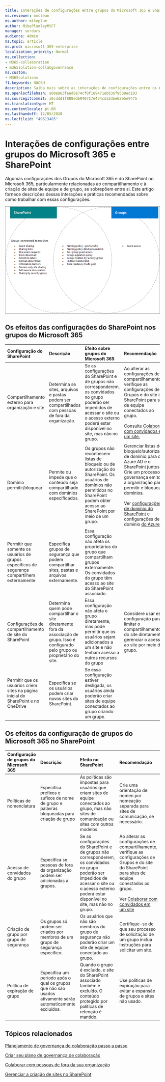 ```yaml
---
title: Interações de configurações entre grupos do Microsoft 365 e SharePoint
ms.reviewer: mmclean
ms.author: mikeplum
author: MikePlumleyMSFT
manager: serdars
audience: Admin
ms.topic: article
ms.prod: microsoft-365-enterprise
localization_priority: Normal
ms.collection:
- M365-collaboration
- m365solution-collabgovernance
ms.custom:
- M365solutions
f1.keywords: NOCSH
description: Saiba mais sobre as interações de configurações entre os Grupos do Microsoft 365 e o SharePoint
ms.openlocfilehash: a00e863fead8e74cf0f169471ebb36f9539ed103
ms.sourcegitcommit: a0cddd1f888edb940717e434cda2dbe62e5e9475
ms.translationtype: MT
ms.contentlocale: pt-BR
ms.lasthandoff: 12/09/2020
ms.locfileid: "49613485"
---
```

# <a name="settings-interactions-between-microsoft-365-groups-and-sharepoint"></a>Interações de configurações entre grupos do Microsoft 365 e SharePoint

Algumas configurações dos Grupos do Microsoft 365 e do SharePoint no Microsoft 365, particularmente relacionadas ao compartilhamento e à criação de sites de equipe e de grupo, se sobrepõem entre si. Este artigo fornece descrições dessas interações e práticas recomendadas sobre como trabalhar com essas configurações.

![Venn diagram of SharePoint, Yammer, and groups features](../media/groups-sharepoint-venn.png)

## <a name="the-effects-of-sharepoint-settings-on-microsoft-365-groups"></a>Os efeitos das configurações do SharePoint nos grupos do Microsoft 365

|Configuração do SharePoint|Descrição|Efeito sobre grupos do Microsoft 365|Recomendação|
|:-----------------|:----------|:-----------------------------|:-------------|
|Compartilhamento externo para organização e site|Determina se sites, arquivos e pastas podem ser compartilhados com pessoas de fora da organização.|Se as configurações do SharePoint e de grupos não corresponderem, os convidados no grupo poderão ser impedidos de acessar o site ou o acesso externo poderá estar disponível no site, mas não no grupo.|Ao alterar as configurações de compartilhamento, verifique as configurações de Grupos e do site do SharePoint para sites de equipe conectados ao grupo.<br><br>Consulte [Colaborar com convidados em um site.](https://docs.microsoft.com/microsoft-365/solutions/collaborate-in-site)|
|Domínio permitir/bloquear|Permite ou impede que o conteúdo seja compartilhado com domínios especificados.|Os grupos não reconhecem listas de bloqueio ou de autorização do SharePoint. Os usuários de domínios não permitidos no SharePoint podem obter acesso ao SharePoint por meio de um grupo.|Gerenciar listas de bloqueio/autorização de domínio para o Azure AD e o SharePoint juntos. Crie um processo de governança em toda a organização para permitir e bloquear domínios.<br><br>Ver [configurações de domínio do SharePoint](https://docs.microsoft.com/sharepoint/restricted-domains-sharing) e configurações de domínio [do Azure AD](https://docs.microsoft.com/azure/active-directory/b2b/allow-deny-list)|
|Permitir que somente os usuários de grupos específicos de segurança compartilhem externamente|Especifica grupos de segurança que podem compartilhar sites, pastas e arquivos externamente.|Essa configuração não afeta os proprietários do grupo que compartilham grupos externamente. Os convidados do grupo têm acesso ao site do SharePoint associado.||
|Configurações de compartilhamento de site do SharePoint|Determina quem pode compartilhar o site diretamente fora da associação de grupo. Isso é configurado pelo grupo ou proprietário do site.|Essa configuração não afeta o grupo diretamente, mas pode permitir que os usuários sejam adicionados a um site e não tenham acesso a outros recursos do grupo|Considere usar essa configuração para limitar o compartilhamento do site diretamente e gerenciar o acesso ao site por meio do grupo.|
|Permitir que os usuários criem sites na página inicial do SharePoint e no OneDrive|Especifica se os usuários podem criar novos sites do SharePoint.|Se essa configuração estiver desligada, os usuários ainda poderão criar sites de equipe conectados ao grupo criando um grupo.||

## <a name="the-effects-of-microsoft-365-groups-setting-on-sharepoint"></a>Os efeitos da configuração de grupos do Microsoft 365 no SharePoint

|Configuração de grupos do Microsoft 365|Descrição|Efeito no SharePoint|Recomendação|
|:---------------------------|:----------|:-------------------|:-------------|
|Políticas de nomenclatura|Especifica prefixos e sufixos de nome de grupo e palavras bloqueadas para criação de grupo|As políticas são impostas para usuários que criam sites de equipe conectados ao grupo, mas não sites de comunicação ou sites com outros modelos.|Crie uma orientação de nomen por nomeação separada para sites de comunicação, se necessário.|
|Acesso de convidados do grupo|Especifica se pessoas de fora da organização podem ser adicionadas a grupos.|Se as configurações do SharePoint e de grupos não corresponderem, os convidados no grupo poderão ser impedidos de acessar o site ou o acesso externo poderá estar disponível no site, mas não no grupo.|Ao alterar as configurações de compartilhamento, verifique as configurações de Grupos e do site do SharePoint para sites de equipe conectados ao grupo.<br><br>Ver [Colaborar com convidados em um site](https://docs.microsoft.com/microsoft-365/solutions/collaborate-in-site)|
|Criação de grupo por grupo de segurança|Os grupos só podem ser criados por membros de um grupo de segurança específico.|Os usuários que não são membros do grupo de segurança não poderão criar um site de equipe conectado ao grupo.|Certifique-se de que seu processo de solicitação de um grupo inclua instruções para solicitar um site.|
|Política de expiração de grupo|Especifica um período após o qual os grupos que não são usados ativamente serão automaticamente excluídos.|Quando o grupo é excluído, o site do SharePoint associado também é excluído. O conteúdo protegido por políticas de retenção é mantido.|Use políticas de expiração para evitar a expansão de grupos e sites não usado.|

## <a name="related-topics"></a>Tópicos relacionados

[Planejamento de governança de colaboração passo a passo](collaboration-governance-overview.md#collaboration-governance-planning-step-by-step)

[Criar seu plano de governança de colaboração](collaboration-governance-first.md)

[Colaborar com pessoas de fora da sua organização](https://docs.microsoft.com/microsoft-365/solutions/collaborate-with-people-outside-your-organization)

[Gerenciar a criação de sites no SharePoint](https://docs.microsoft.com/sharepoint/manage-site-creation)